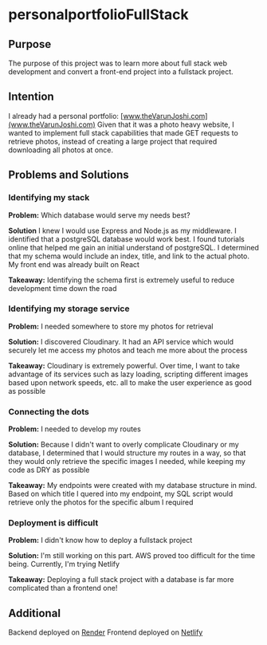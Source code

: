 # personalportfolioFullStack

## Purpose
The purpose of this project was to learn more about full stack web development and convert a front-end project into a fullstack project. 
## Intention
I already had a personal portfolio: [www.theVarunJoshi.com](www.theVarunJoshi.com)
Given that it was a photo heavy website, I wanted to implement full stack capabilities that made GET requests to retrieve photos, instead of creating a large project that required downloading all photos at once.
## Problems and Solutions

### Identifying my stack

**Problem:** Which database would serve my needs best?

**Solution** I knew I would use Express and Node.js as my middleware. I identified that a postgreSQL database would work best. I found tutorials online that helped me gain an initial understand of postgreSQL. I determined that my schema would include an index, title, and link to the actual photo. My front end was already built on React

**Takeaway:** Identifying the schema first is extremely useful to reduce development time down the road

### Identifying my storage service

**Problem:** I needed somewhere to store my photos for retrieval

**Solution:** I discovered Cloudinary. It had an API service which would securely let me access my photos and teach me more about the process

**Takeaway:** Cloudinary is extremely powerful. Over time, I want to take advantage of its services such as lazy loading, scripting different images based upon network speeds, etc. all to make the user experience as good as possible 

### Connecting the dots

**Problem:** I needed to develop my routes

**Solution:** Because I didn't want to overly complicate Cloudinary or my database, I determined that I would structure my routes in a way, so that they would only retrieve the specific images I needed, while keeping my code as DRY as possible

**Takeaway:** My endpoints were created with my database structure in mind. Based on which title I quered into my endpoint, my SQL script would retrieve only the photos for the specific album I required

### Deployment is difficult

**Problem:** I didn't know how to deploy a fullstack project

**Solution:** I'm still working on this part. AWS proved too difficult for the time being. Currently, I'm trying Netlify

**Takeaway:** Deploying a full stack project with a database is far more complicated than a frontend one!


## Additional

Backend deployed on [Render](https://full-stack-personal-portfolio.onrender.com)
Frontend deployed on [Netlify](https://storied-cactus-e932e6.netlify.app/)